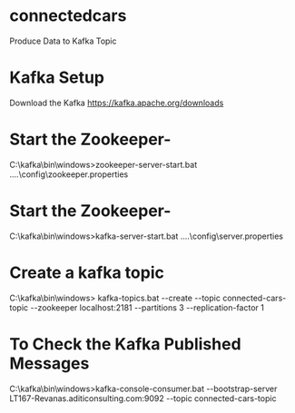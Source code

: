 # connectedcars
 Produce Data to Kafka Topic
 
 
 
 # Kafka Setup
 
 Download the Kafka https://kafka.apache.org/downloads

# Start the Zookeeper-
C:\kafka\bin\windows>zookeeper-server-start.bat ..\..\config\zookeeper.properties

# Start the Zookeeper-
C:\kafka\bin\windows>kafka-server-start.bat ..\..\config\server.properties

# Create a kafka topic
C:\kafka\bin\windows>
kafka-topics.bat --create --topic connected-cars-topic --zookeeper localhost:2181 --partitions 3 --replication-factor 1

# To Check the Kafka Published Messages
C:\kafka\bin\windows>kafka-console-consumer.bat --bootstrap-server LT167-Revanas.aditiconsulting.com:9092 --topic connected-cars-topic
